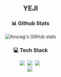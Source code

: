 <h2 align="center">YEJI</h2>


<!--
**YJ-Lee-Kim/YJ-Lee-Kim** is a ✨ _special_ ✨ repository because its `README.md` (this file) appears on your GitHub profile.

Here are some ideas to get you started:

- 🔭 I’m currently working on ...
- 🌱 I’m currently learning ...
- 👯 I’m looking to collaborate on ...
- 🤔 I’m looking for help with ...
- 💬 Ask me about ...
- 📫 How to reach me: ...
- 😄 Pronouns: ...
- ⚡ Fun fact: ...
-->

<h3 align="center">📊 Github Stats</h3>
<div align="center">

  ![Anurag's GitHub stats](https://github-readme-stats.vercel.app/api?username=YJ-Lee-Kim&show_icons=true&theme=vue)
</div>

<h3 align="center">💻 Tech Stack</h3>
<p align="center">
  <img src="https://img.shields.io/badge/Java-007396?style=flat-square&logo=Java&logoColor=white"/></a>&nbsp
  <img src="https://img.shields.io/badge/C-A8B9CC?style=flat-square&logo=C&logoColor=white"/></a>&nbsp
  <img src="https://img.shields.io/badge/Python-3766AB?style=flat-square&logo=Python&logoColor=white"/></a>&nbsp 
  <br>  
  <img src="https://img.shields.io/badge/Django-092E20?style=flat-square&logo=Django&logoColor=white"/></a>&nbsp
  <!--
  <img src="https://img.shields.io/badge/Spring-6DB33F?style=flat-square&logo=Spring&logoColor=white"/></a>&nbsp
  <img src="https://img.shields.io/badge/SpringBoot-6DB33F?style=flat-square&logo=SpringBoot&logoColor=white"/></a>&nbsp 
  <img src="https://img.shields.io/badge/Javascript-ffb13b?style=flat-square&logo=javascript&logoColor=white"/></a>&nbsp 
  -->
  <br>
</p>

<!--
<h3 align="center">social account</h3>
<p align="center">
  <a href="https://velog.io/@xyzw"><img src="https://img.shields.io/badge/Tech%20Blog-11B48A?style=flat-square&logo=Vimeo&logoColor=white&link=https://velog.io/@hyeinisfree"/></a>&nbsp
  
  <a href="https://www.instagram.com/dev.dobby/"><img src="https://img.shields.io/badge/Instagram-E4405F?style=flat-square&logo=Instagram&logoColor=white&link=https://www.instagram.com/hye_inisfree/"/></a>&nbsp
  
  <a href="mailto:yeji.lee.kim@gmail.com"><img src="https://img.shields.io/badge/Gmail-d14836?style=flat-square&logo=Gmail&logoColor=white&link=yeji.lee.kim@gmail.com"/></a>
</p>
-->
